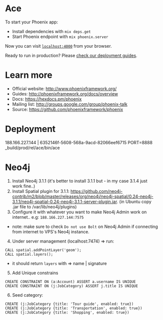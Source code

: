 # Ace

To start your Phoenix app:

  * Install dependencies with `mix deps.get`
  * Start Phoenix endpoint with `mix phoenix.server`

Now you can visit [`localhost:4000`](http://localhost:4000) from your browser.

Ready to run in production? Please [check our deployment guides](http://www.phoenixframework.org/docs/deployment).

# Learn more
  * Official website: http://www.phoenixframework.org/
  * Guides: http://phoenixframework.org/docs/overview
  * Docs: https://hexdocs.pm/phoenix
  * Mailing list: http://groups.google.com/group/phoenix-talk
  * Source: https://github.com/phoenixframework/phoenix

# Deployment
188.166.227.144 | 6352146f-5608-568a-9acd-82066eef6715
PORT=8888 _build/prod/rel/ace/bin/ace

# Neo4j
1. Install Neo4j 3.1.1 (it's better to install 3.1.1 but - in my case 3.1.4 just work fine..)
2. Install Spatial plugin for 3.1.1: https://github.com/neo4j-contrib/m2/blob/master/releases/org/neo4j/neo4j-spatial/0.24-neo4j-3.1.1/neo4j-spatial-0.24-neo4j-3.1.1-server-plugin.jar.
(in Ubuntu copy .jar file to /var/lib/neo4j/plugins)
3. Configure it with whatever you want to make Neo4j Admin work on internet.. e.g: `188.166.227.144:7575`
* note: make sure to check `Do not use Bolt` on Neo4j Admin if connecting from internet to VPS's Neo4j instance.
4. Under server management (localhost:7474) => run:
```
CALL spatial.addPointLayer('geom');
CALL spatial.layers();
```
- it should return `layers` with => name | signature 
5. Add Unique constrains
```
CREATE CONSTRAINT ON (a:Account) ASSERT a.username IS UNIQUE
CREATE CONSTRAINT ON (j:JobCategory) ASSERT j.title IS UNIQUE
```
6. Seed category:
```
CREATE (j:JobCategory {title: 'Tour guide', enabled: true})
CREATE (j:JobCategory {title: 'Transportation', enabled: true})
CREATE (j:JobCategory {title: 'Shopping', enabled: true})
```